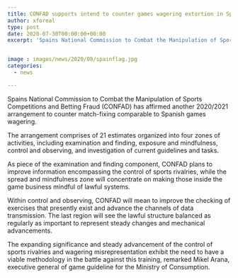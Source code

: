 ```yaml
---
title: CONFAD supports intend to counter games wagering extortion in Spain
author: xforeal 
type: post
date: 2020-07-30T00:00:00+00:00
excerpt: 'Spains National Commission to Combat the Manipulation of Sports Competitions and Betting Fraud (CONFAD) has endorsed another 2020/2021 arrangement to counter match-fixing corresponding to Spanish games betting '


image : images/news/2020/08/spainflag.jpg
categories:
  - news

---
```

Spains National Commission to Combat the Manipulation of Sports Competitions and Betting Fraud (CONFAD) has affirmed another 2020/2021 arrangement to counter match-fixing comparable to Spanish games wagering. 

The arrangement comprises of 21 estimates organized into four zones of activities, including examination and finding, exposure and mindfulness, control and observing, and investigation of current guidelines and tasks. 

As piece of the examination and finding component, CONFAD plans to improve information encompassing the control of sports rivalries, while the spread and mindfulness zone will concentrate on making those inside the game business mindful of lawful systems. 

Within control and observing, CONFAD will mean to improve the checking of exercises that presently exist and advance the channels of data transmission. The last region will see the lawful structure balanced as regularly as important to represent steady changes and mechanical advancements. 

The expanding significance and steady advancement of the control of sports rivalries and wagering misrepresentation exhibit the need to have a viable methodology in the battle against this training, remarked Mikel Arana, executive general of game guideline for the Ministry of Consumption.